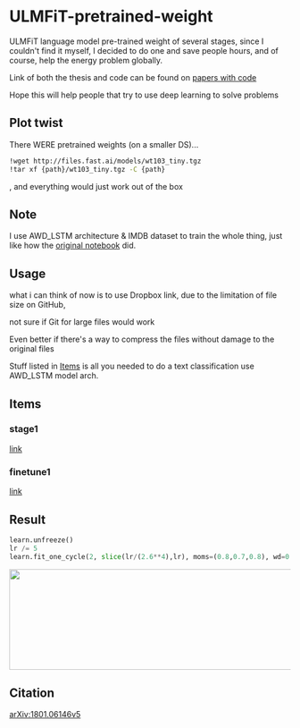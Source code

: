 # ULMFiT-pretrained-weight
ULMFiT language model pre-trained weight of several stages, since I couldn't find it myself, I decided to do one and save people hours, and of course, help the energy problem globally.

Link of both the thesis and code can be found on [papers with code](https://paperswithcode.com/method/ulmfit)

Hope this will help people that try to use deep learning to solve problems

## Plot twist

There WERE pretrained weights (on a smaller DS)...

```bash
!wget http://files.fast.ai/models/wt103_tiny.tgz
!tar xf {path}/wt103_tiny.tgz -C {path}
```
, and everything would just work out of the box

## Note
I use AWD_LSTM architecture & IMDB dataset to train the whole thing, just like how the [original notebook](https://github.com/fastai/fastai/blob/master/nbs/examples/ulmfit.ipynb) did.

## Usage
what i can think of now is to use Dropbox link, due to the limitation of file size on GitHub, 

not sure if Git for large files would work

Even better if there's a way to compress the files without damage to the original files

Stuff listed in [Items](https://github.com/Kelvinthedrugger/ULMFiT-pretrained-weight/edit/main/README.md#items) is all you needed to do a text classification use AWD_LSTM model arch.

## Items

### stage1
[link](https://www.dropbox.com/s/77ujgedl5hs8aic/stage1.pth)

### finetune1
[link](https://www.dropbox.com/s/zzv5u8stafi0qoi/finetune_stage_finished_0815.pth)


## Result
```python
learn.unfreeze()
lr /= 5
learn.fit_one_cycle(2, slice(lr/(2.6**4),lr), moms=(0.8,0.7,0.8), wd=0.1)
```
<img src="https://user-images.githubusercontent.com/59814445/184619787-5127276f-e4eb-43a7-8e72-2587c7666697.png" height="180" width="732" />


## Citation
[arXiv:1801.06146v5](https://arxiv.org/abs/1801.06146v5)

